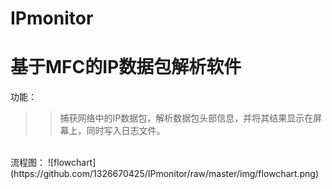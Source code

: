 # IPmonitor
基于MFC的IP数据包解析软件
==
功能：
>>捕获网络中的IP数据包，解析数据包头部信息，并将其结果显示在屏幕上，同时写入日志文件。
<br>
流程图：
![flowchart](https://github.com/1326670425/IPmonitor/raw/master/img/flowchart.png)
